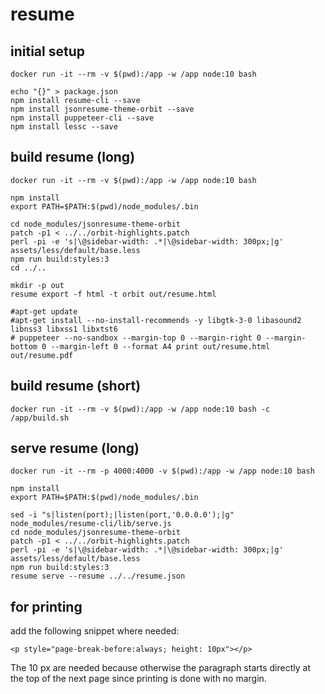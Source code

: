 # resume

## initial setup

```
docker run -it --rm -v $(pwd):/app -w /app node:10 bash

echo "{}" > package.json
npm install resume-cli --save
npm install jsonresume-theme-orbit --save
npm install puppeteer-cli --save
npm install lessc --save
```

## build resume (long)

```
docker run -it --rm -v $(pwd):/app -w /app node:10 bash

npm install
export PATH=$PATH:$(pwd)/node_modules/.bin

cd node_modules/jsonresume-theme-orbit
patch -p1 < ../../orbit-highlights.patch
perl -pi -e 's|\@sidebar-width: .*|\@sidebar-width: 300px;|g' assets/less/default/base.less
npm run build:styles:3
cd ../..

mkdir -p out
resume export -f html -t orbit out/resume.html

#apt-get update
#apt-get install --no-install-recommends -y libgtk-3-0 libasound2 libnss3 libxss1 libxtst6
# puppeteer --no-sandbox --margin-top 0 --margin-right 0 --margin-bottom 0 --margin-left 0 --format A4 print out/resume.html out/resume.pdf
```

## build resume (short)

```
docker run -it --rm -v $(pwd):/app -w /app node:10 bash -c /app/build.sh
```

## serve resume (long)

```
docker run -it --rm -p 4000:4000 -v $(pwd):/app -w /app node:10 bash

npm install
export PATH=$PATH:$(pwd)/node_modules/.bin

sed -i "s|listen(port);|listen(port,'0.0.0.0');|g" node_modules/resume-cli/lib/serve.js
cd node_modules/jsonresume-theme-orbit
patch -p1 < ../../orbit-highlights.patch
perl -pi -e 's|\@sidebar-width: .*|\@sidebar-width: 300px;|g' assets/less/default/base.less
npm run build:styles:3
resume serve --resume ../../resume.json
```

## for printing

add the following snippet where needed:

```
<p style="page-break-before:always; height: 10px"></p>
```

The 10 px are needed because otherwise the paragraph starts directly at the top of the next page since printing is done with no margin.
